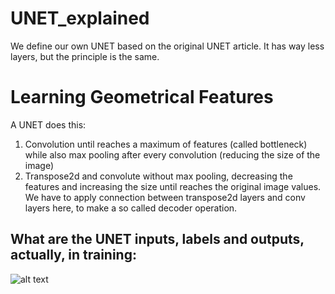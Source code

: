 # UNET_explained
We define our own UNET based on the original UNET article. It has way less layers, but the principle is the same.


# Learning Geometrical Features
A UNET does this: 
1. Convolution until reaches a maximum of features (called bottleneck) while also max pooling after every convolution (reducing the size of the image)
2. Transpose2d and convolute without max pooling, decreasing the features and increasing the size until reaches the original image values. We have to apply connection between transpose2d layers and conv layers here, to make a so called decoder operation.

## What are the UNET inputs, labels and outputs, actually, in training:
![alt text](https://ibb.co/cxW0Z3j)

